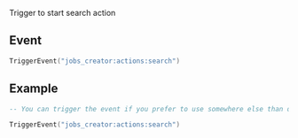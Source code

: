 Trigger to start search action

## Event
``` lua
TriggerEvent("jobs_creator:actions:search")
```

## Example
``` lua
-- You can trigger the event if you prefer to use somewhere else than default F6 actions menu

TriggerEvent("jobs_creator:actions:search")
```